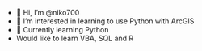 - 👋 Hi, I’m @niko700
- 👀 I’m interested in learning to use Python with ArcGIS
- 🌱 Currently learning Python
- Would like to learn VBA, SQL and R

<!---
niko700/niko700 is a ✨ special ✨ repository because its `README.md` (this file) appears on your GitHub profile.
You can click the Preview link to take a look at your changes.
--->
